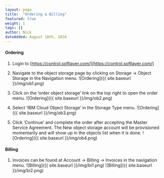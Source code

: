 ```yaml
---
layout: page
title:  "Ordering & Billing"
featured: true
weight: 1
tags: []
author: Nick
dateAdded: August 18th, 2016
---
```



#### Ordering 

1. Login to [https://control.softlayer.com/](https://control.softlayer.com/)
2. Navigate to the object storage page by clicking on Storage -> Object Storage in the Navigation menu. 
    ![Ordering]({{ site.baseurl }}/img/ob1.png)

3. Click on the ‘order object storage’ link on the top right to open the order menu.
    ![Ordering]({{ site.baseurl }}/img/ob2.png)

4. Select ‘IBM Cloud Object Storage’ in the Storage Type menu.
    ![Ordering]({{ site.baseurl }}/img/ob3.png)

5. Click ‘Continue’ and complete the order after accepting the Master Service Agreement. The New object storage account will be provisioned momentarily and will show up in the objects list when it is done.
    ![Ordering]({{ site.baseurl }}/img/ob4.png)


#### Billing
1. Invoices can be found at Account -> Billing -> Invoices in the navigation menu.
    ![Billing]({{ site.baseurl }}/img/bi1.png)
    ![Billing]({{ site.baseurl }}/img/bi2.png)



